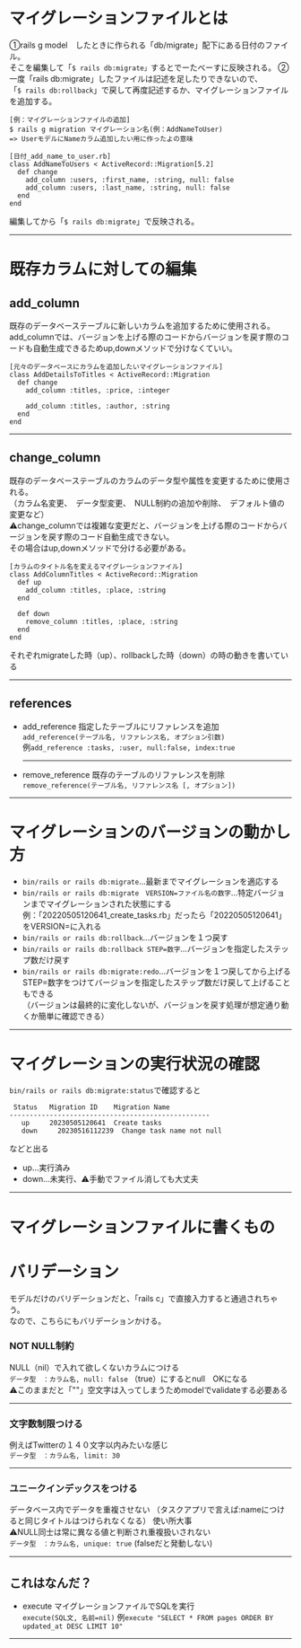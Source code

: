 # マイグレーションファイルとは
①rails g model　したときに作られる「db/migrate」配下にある日付のファイル。    
そこを編集して「`$ rails db:migrate」`するとでーたべーすに反映される。
②一度「rails db:migrate」したファイルは記述を足したりできないので、    
「`$ rails db:rollback`」で戻して再度記述するか、マイグレーションファイルを追加する。
~~~
[例：マイグレーションファイルの追加]
$ rails g migration マイグレーション名(例：AddNameToUser)
=> UserモデルにNameカラム追加したい用に作ったよの意味

[日付_add_name_to_user.rb]
class AddNameToUsers < ActiveRecord::Migration[5.2]
  def change
    add_column :users, :first_name, :string, null: false
    add_column :users, :last_name, :string, null: false
  end
end
~~~
編集してから「`$ rails db:migrate`」で反映される。
***

# 既存カラムに対しての編集

## add_column      
既存のデータベーステーブルに新しいカラムを追加するために使用される。    
add_columnでは、バージョンを上げる際のコードからバージョンを戻す際のコードも自動生成できるためup,downメソッドで分けなくていい。
~~~
[元々のデータベースにカラムを追加したいマイグレーションファイル]
class AddDetailsToTitles < ActiveRecord::Migration
  def change
    add_column :titles, :price, :integer

    add_column :titles, :author, :string
  end
end
~~~
***

## change_column   
既存のデータベーステーブルのカラムのデータ型や属性を変更するために使用される。   
（カラム名変更、　データ型変更、　NULL制約の追加や削除、　デフォルト値の変更など）   
⚠️change_columnでは複雑な変更だと、バージョンを上げる際のコードからバージョンを戻す際のコード自動生成できない。   
その場合はup,downメソッドで分ける必要がある。
~~~
[カラムのタイトル名を変えるマイグレーションファイル]
class AddColumnTitles < ActiveRecord::Migration
  def up
    add_column :titles, :place, :string
  end

  def down
    remove_column :titles, :place, :string
  end
end
~~~
それぞれmigrateした時（up）、rollbackした時（down）の時の動きを書いている
***

## references
- add_reference
  指定したテーブルにリファレンスを追加    
  `add_reference(テーブル名, リファレンス名, オプション引数)`    
  例`add_reference :tasks, :user, null:false, index:true`
  ***
- remove_reference
  既存のテーブルのリファレンスを削除   
  `remove_reference(テーブル名, リファレンス名 [, オプション])`
***


# マイグレーションのバージョンの動かし方
- `bin/rails or rails db:migrate`...最新までマイグレーションを適応する
- `bin/rails or rails db:migrate　VERSION=ファイル名の数字`...特定バージョンまでマイグレーションされた状態にする    
例：「20220505120641_create_tasks.rb」だったら「20220505120641」をVERSION=に入れる
- `bin/rails or rails db:rollback`...バージョンを１つ戻す
- `bin/rails or rails db:rollback STEP=数字`...バージョンを指定したステップ数だけ戻す
- `bin/rails or rails db:migrate:redo`...バージョンを１つ戻してから上げる     
STEP=数字をつけてバージョンを指定したステップ数だけ戻して上げることもできる    
（バージョンは最終的に変化しないが、バージョンを戻す処理が想定通り動くか簡単に確認できる）
***

# マイグレーションの実行状況の確認
`bin/rails or rails db:migrate:status`で確認すると
~~~
 Status   Migration ID    Migration Name
--------------------------------------------------
   up     20230505120641  Create tasks
   down     20230516112239  Change task name not null

~~~
などと出る
- up...実行済み
- down...未実行、⚠️手動でファイル消しても大丈夫
***

# マイグレーションファイルに書くもの

# バリデーション
モデルだけのバリデーションだと、「rails c」で直接入力すると通過されちゃう。    
なので、こちらにもバリデーションかける。    

### NOT NULL制約
NULL（nil）で入れて欲しくないカラムにつける   
`データ型　：カラム名, null: false` （true）にするとnull　OKになる        
⚠️このままだと「""」空文字は入ってしまうためmodelでvalidateする必要ある
***

### 文字数制限つける
例えばTwitterの１４０文字以内みたいな感じ    
`データ型　：カラム名, limit: 30`
***

### ユニークインデックスをつける
データベース内でデータを重複させない （タスクアプリで言えば:nameにつけると同じタイトルはつけられなくなる）
使い所大事   
⚠️NULL同士は常に異なる値と判断され重複扱いされない    
`データ型　：カラム名, unique: true` (falseだと発動しない)
***


## これはなんだ？
- execute
 マイグレーションファイルでSQLを実行    
 `execute(SQL文, 名前=nil)` 例`execute "SELECT * FROM pages ORDER BY updated_at DESC LIMIT 10"`
***
